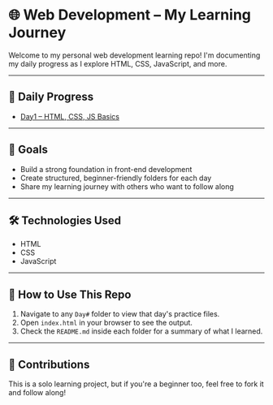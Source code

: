 # 🌐 Web Development – My Learning Journey

Welcome to my personal web development learning repo! I'm documenting my daily progress as I explore HTML, CSS, JavaScript, and more.

---

## 📅 Daily Progress

- [Day1 – HTML, CSS, JS Basics](Day#1/README.md)

---

## 🧠 Goals

- Build a strong foundation in front-end development
- Create structured, beginner-friendly folders for each day
- Share my learning journey with others who want to follow along

---

## 🛠 Technologies Used

- HTML
- CSS
- JavaScript

---

## 📌 How to Use This Repo

1. Navigate to any `Day#` folder to view that day's practice files.
2. Open `index.html` in your browser to see the output.
3. Check the `README.md` inside each folder for a summary of what I learned.

---

## 🙌 Contributions

This is a solo learning project, but if you're a beginner too, feel free to fork it and follow along!
